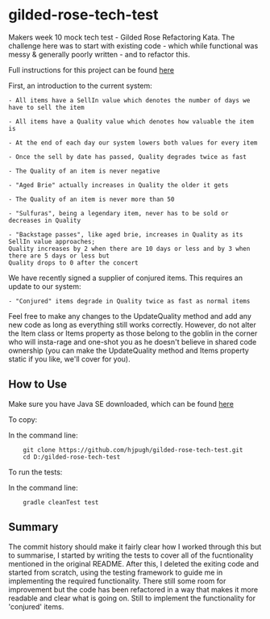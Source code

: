# gilded-rose-tech-test

Makers week 10 mock tech test - Gilded Rose Refactoring Kata. The challenge here was to start with existing code - which while functional was messy & generally poorly written - and to refactor this.

Full instructions for this project can be found [here](https://github.com/emilybache/GildedRose-Refactoring-Kata)

First, an introduction to the current system:

    - All items have a SellIn value which denotes the number of days we have to sell the item

    - All items have a Quality value which denotes how valuable the item is

    - At the end of each day our system lowers both values for every item

    - Once the sell by date has passed, Quality degrades twice as fast

    - The Quality of an item is never negative

    - "Aged Brie" actually increases in Quality the older it gets

    - The Quality of an item is never more than 50

    - "Sulfuras", being a legendary item, never has to be sold or decreases in Quality

    - "Backstage passes", like aged brie, increases in Quality as its SellIn value approaches;
    Quality increases by 2 when there are 10 days or less and by 3 when there are 5 days or less but
    Quality drops to 0 after the concert

We have recently signed a supplier of conjured items. This requires an update to our system:

    - "Conjured" items degrade in Quality twice as fast as normal items

Feel free to make any changes to the UpdateQuality method and add any new code as long as everything
still works correctly. However, do not alter the Item class or Items property as those belong to the
goblin in the corner who will insta-rage and one-shot you as he doesn't believe in shared code
ownership (you can make the UpdateQuality method and Items property static if you like, we'll cover
for you).

## How to Use

Make sure you have Java SE downloaded, which can be found [here](https://www.oracle.com/technetwork/java/javase/downloads/index.html)

To copy:

In the command line:

```
    git clone https://github.com/hjpugh/gilded-rose-tech-test.git
    cd D:/gilded-rose-tech-test
```

To run the tests:

In the command line:

```
    gradle cleanTest test
```

## Summary

The commit history should make it fairly clear how I worked through this but to summarise, I started by writing the tests to cover all of the fucntionality mentioned in the original README. After this, I deleted the exiting code and started from scratch, using the testing framework to guide me in implementing the required functionality. There still some room for improvement but the code has been refactored in a way that makes it more readable and clear what is going on. Still to implement the functionality for 'conjured' items.
